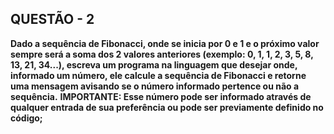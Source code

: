 ## QUESTÃO - 2 ##
**Dado a sequência de Fibonacci, onde se inicia por 0 e 1 e o próximo valor sempre será a soma dos 2 valores anteriores (exemplo: 0, 1, 1, 2, 3, 5, 8, 13, 21, 34...), escreva um programa na linguagem que desejar onde, informado um número, ele calcule a sequência de Fibonacci e retorne uma mensagem avisando se o número informado pertence ou não a sequência.**
**IMPORTANTE: Esse número pode ser informado através de qualquer entrada de sua preferência ou pode ser previamente definido no código;**

<!-- Na solução do problema foi utilizado uma formula para descobrir se o numero esta na sequencia de fibonacci ou não. Essa formula consiste em 5*n^2-4 =qd ou  5*n^2+4 = qd  onde qd é um numero quadrado perfeito, ou seja, existe um numero real x que multiplicado por ele mesmo retorna qd  -->